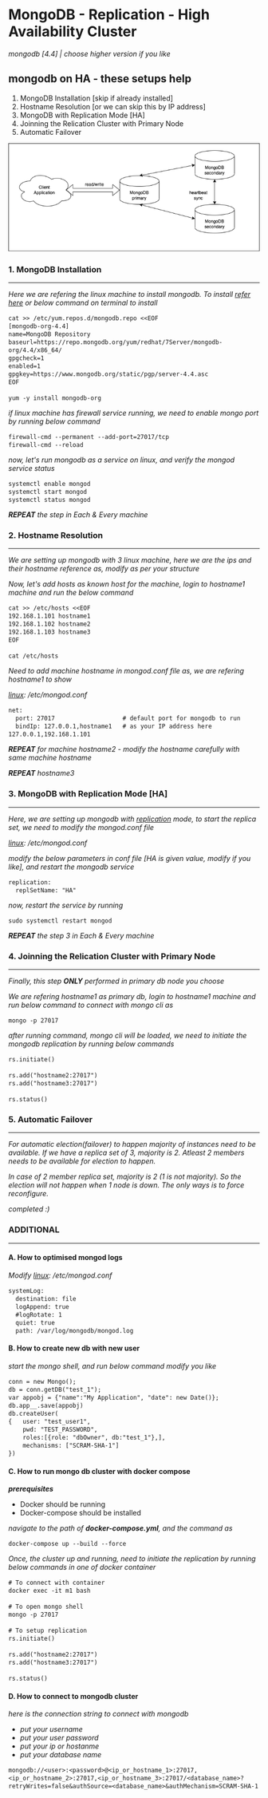 # MongoDB - Replication - High Availability Cluster

_mongodb [4.4] | choose higher version if you like_

## mongodb on HA - these setups help

1. MongoDB Installation [skip if already installed]
2. Hostname Resolution [or we can skip this by IP address]
3. MongoDB with Replication Mode [HA]
4. Joinning the Relication Cluster with Primary Node
5. Automatic Failover

![MongoCluster](./scripts/mongo.png)

### 1. MongoDB Installation

---

_Here we are refering the linux machine to install mongodb. To install [refer here](https://www.mongodb.com/docs/v4.4/tutorial/install-mongodb-on-red-hat/) or below command on terminal to install_

```
cat >> /etc/yum.repos.d/mongodb.repo <<EOF
[mongodb-org-4.4]
name=MongoDB Repository
baseurl=https://repo.mongodb.org/yum/redhat/7Server/mongodb-org/4.4/x86_64/
gpgcheck=1
enabled=1
gpgkey=https://www.mongodb.org/static/pgp/server-4.4.asc
EOF

yum -y install mongodb-org
```

_if linux machine has firewall service running, we need to enable mongo port by running below command_

```
firewall-cmd --permanent --add-port=27017/tcp
firewall-cmd --reload
```

_now, let's run mongodb as a service on linux, and verify the mongod service status_

```
systemctl enable mongod
systemctl start mongod
systemctl status mongod
```

_**REPEAT** the step in Each & Every machine_

### 2. Hostname Resolution

---

_We are setting up mongodb with 3 linux machine, here we are the ips and their hostname reference as, modify as per your structure_

_Now, let's add hosts as known host for the machine, login to hostname1 machine and run the below command_

```
cat >> /etc/hosts <<EOF
192.168.1.101 hostname1
192.168.1.102 hostname2
192.168.1.103 hostname3
EOF

cat /etc/hosts
```

_Need to add machine hostname in mongod.conf file as, we are refering hostname1 to show_

_[linux](https://www.mongodb.com/docs/v4.4/tutorial/install-mongodb-on-red-hat/): /etc/mongod.conf_

```
net:
  port: 27017                   # default port for mongodb to run
  bindIp: 127.0.0.1,hostname1   # as your IP address here 127.0.0.1,192.168.1.101
```

_**REPEAT** for machine hostname2 - modify the hostname carefully with same machine hostname_

_**REPEAT** hostname3_

### 3. MongoDB with Replication Mode [HA]

---

_Here, we are setting up mongodb with [replication](https://www.mongodb.com/docs/v4.4/replication/) mode, to start the replica set, we need to modify the mongod.conf file_

_[linux](https://www.mongodb.com/docs/v4.4/tutorial/install-mongodb-on-red-hat/): /etc/mongod.conf_

_modify the below parameters in conf file [HA is given value, modify if you like], and restart the mongodb service_

```
replication:
  replSetName: "HA"
```

_now, restart the service by running_

```
sudo systemctl restart mongod
```

_**REPEAT** the step 3 in Each & Every machine_

### 4. Joinning the Relication Cluster with Primary Node

---

_Finally, this step **ONLY** performed in primary db node you choose_

_We are refering hostname1 as primary db, login to hostname1 machine and run below command to connect with mongo cli as_

```
mongo -p 27017
```

_after running command, mongo cli will be loaded, we need to initiate the mongodb replication by running below commands_

```
rs.initiate()

rs.add("hostname2:27017")
rs.add("hostname3:27017")

rs.status()
```

### 5. Automatic Failover

---

_For automatic election(failover) to happen majority of instances need to be available. If we have a replica set of 3, majority is 2. Atleast 2 members needs to be available for election to happen._

_In case of 2 member replica set, majority is 2 (1 is not majority). So the election will not happen when 1 node is down. The only ways is to force reconfigure._

_completed :)_

### ADDITIONAL

---

#### A. How to optimised mongod logs

_Modify [linux](https://www.mongodb.com/docs/v4.4/tutorial/install-mongodb-on-red-hat/): /etc/mongod.conf_

```
systemLog:
  destination: file
  logAppend: true
  #logRotate: 1
  quiet: true
  path: /var/log/mongodb/mongod.log

```

#### B. How to create new db with new user

_start the mongo shell, and run below command modify you like_

```
conn = new Mongo();
db = conn.getDB("test_1");
var appobj = {"name":"My Application", "date": new Date()};
db.app__.save(appobj)
db.createUser(
{   user: "test_user1",
    pwd: "TEST_PASSWORD",
    roles:[{role: "dbOwner", db:"test_1"},],
    mechanisms: ["SCRAM-SHA-1"]
})
```

#### C. How to run mongo db cluster with docker compose

_**prerequisites**_

- Docker should be running
- Docker-compose should be installed

_navigate to the path of **docker-compose.yml**, and the command as_

```
docker-compose up --build --force
```

_Once, the cluster up and running, need to initiate the replication by running below commands in one of docker container_

```
# To connect with container
docker exec -it m1 bash

# To open mongo shell
mongo -p 27017

# To setup replication
rs.initiate()

rs.add("hostname2:27017")
rs.add("hostname3:27017")

rs.status()
```

#### D. How to connect to mongodb cluster

_here is the connection string to connect with mongodb_

- _put your username_
- _put your user password_
- _put your ip or hostanme_
- _put your database name_

```
mongodb://<user>:<password>@<ip_or_hostname_1>:27017,<ip_or_hostname_2>:27017,<ip_or_hostname_3>:27017/<database_name>?retryWrites=false&authSource=<database_name>&authMechanism=SCRAM-SHA-1
```

